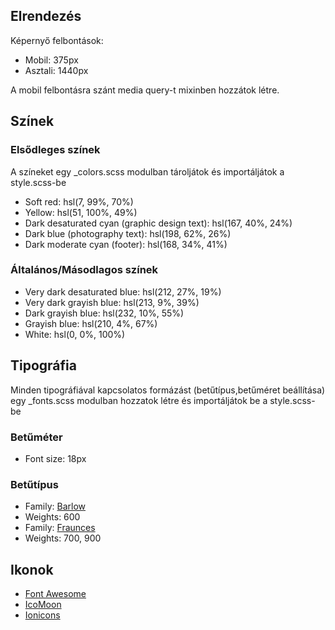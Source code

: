 ## Elrendezés

Képernyő felbontások:
- Mobil: 375px
- Asztali: 1440px

A mobil felbontásra szánt media query-t mixinben hozzátok létre.

## Színek

### Elsődleges színek

A színeket egy _colors.scss modulban tároljátok és importáljátok a style.scss-be

- Soft red: hsl(7, 99%, 70%)
- Yellow: hsl(51, 100%, 49%)
- Dark desaturated cyan (graphic design text): hsl(167, 40%, 24%)
- Dark blue (photography text): hsl(198, 62%, 26%)
- Dark moderate cyan (footer): hsl(168, 34%, 41%)

### Általános/Másodlagos színek

- Very dark desaturated blue: hsl(212, 27%, 19%)
- Very dark grayish blue: hsl(213, 9%, 39%)
- Dark grayish blue: hsl(232, 10%, 55%)
- Grayish blue: hsl(210, 4%, 67%)
- White: hsl(0, 0%, 100%)

## Tipográfia

Minden tipográfiával kapcsolatos formázást (betűtípus,betűméret beállítása) egy _fonts.scss modulban hozzatok létre és importáljátok be a style.scss-be

### Betűméter

- Font size: 18px

### Betűtípus

- Family: [Barlow](https://fonts.google.com/specimen/Barlow)
- Weights: 600
- Family: [Fraunces](https://fonts.google.com/specimen/Fraunces)
- Weights: 700, 900

## Ikonok

- [Font Awesome](https://fontawesome.com)
- [IcoMoon](https://icomoon.io)
- [Ionicons](https://ionicons.com)
